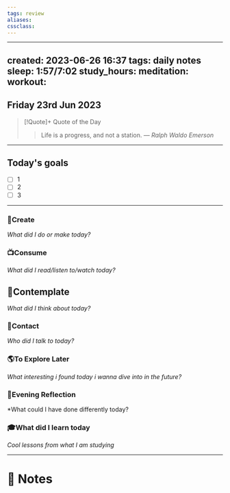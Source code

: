 ```yaml
---
tags: review
aliases:
cssclass:
---
```

 
---
created: 2023-06-26 16:37
tags: daily notes
sleep: 1:57/7:02
study_hours: 
meditation: 
workout: 
---


## Friday 23rd Jun 2023


> [!Quote]+ Quote of the Day  
> > Life is a progress, and not a station.
> — <cite>Ralph Waldo Emerson</cite>

--- 
## Today's goals

- [ ] 1
- [ ] 2
- [ ] 3

---

### 🎨Create
*What did I do or make today?*

  
### 📺Consume
*What did I read/listen to/watch today?*

  
## 💭Contemplate
*What did I think about today?*


### 👬Contact
*Who did I talk to today?*

  
### 🌎To Explore Later
*What interesting i found today i wanna dive into in the future?*


### 🌃Evening Reflection
*What could I have done differently today?


### 🎓What did I learn today
*Cool lessons from what I am studying*

---
# 📝 Notes


